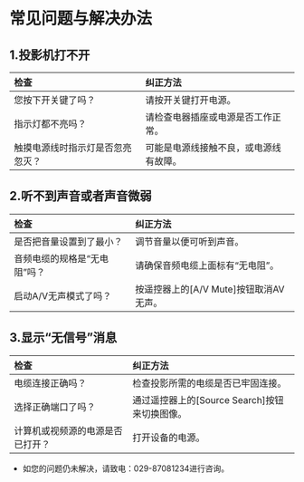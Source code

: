 # 常见问题与解决办法
## 1.投影机打不开
|检查|           纠正方法|
|:- |:- |
|您按下开关键了吗？|请按开关键打开电源。|
|指示灯都不亮吗？|请检查电器插座或电源是否工作正常。|
|触摸电源线时指示灯是否忽亮忽灭？|可能是电源线接触不良，或电源线有故障。|
## 2.听不到声音或者声音微弱
|检查|           纠正方法|
|:- |:- |
|是否把音量设置到了最小？|调节音量以便可听到声音。|
|音频电缆的规格是“无电阻”吗？|请确保音频电缆上面标有“无电阻”。|
|启动A/V无声模式了吗？|按遥控器上的[A/V Mute]按钮取消AV无声。|
## 3.显示“无信号”消息
|检查|           纠正方法|
|:- |:- |
|电缆连接正确吗？|检查投影所需的电缆是否已牢固连接。|
|选择正确端口了吗？|通过遥控器上的[Source Search]按钮来切换图像。|
|计算机或视频源的电源是否已打开？|打开设备的电源。|

* 如您的问题仍未解决，请致电：029-87081234进行咨询。


